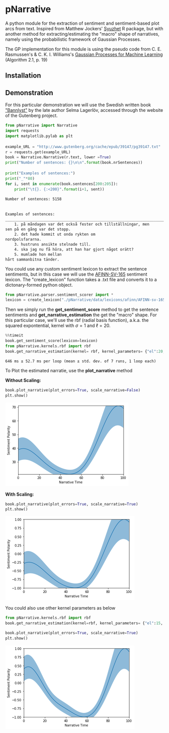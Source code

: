 
# pNarrative
A python module for the extraction of sentiment and sentiment-based plot arcs from text. Inspired from Matthew Jockers' [Syuzhet](https://github.com/mjockers/syuzhet) R package, but with another method for extracting/estimating the "macro" shape of narratives, namely using the probabilistic framework of Gaussian Processes.  


The GP implementation for this module is using the pseudo code from C. E. Rasmussen's & C. K. I. Williams's [Gaussian Processes for Machine Learning](http://www.gaussianprocess.org/gpml/chapters/RW.pdf) (Algorithm 2.1, p. 19)


## Installation




## Demonstration

For this particular demonstration we will use the Swedish written book ["Bannlyst"](http://www.gutenberg.org/cache/epub/39147/pg39147.txt) by the late author Selma Lagerlöv, accessed through the website of the Gutenberg project.


```python
from pNarrative import Narrative
import requests
import matplotlib.pylab as plt

example_URL = "http://www.gutenberg.org/cache/epub/39147/pg39147.txt"
r = requests.get(example_URL)
book = Narrative.Narrative(r.text, lower =True)
print("Number of sentences: {}\n\n".format(book.nrSentences))

print("Examples of sentences:")
print("_"*80)
for i, sent in enumerate(book.sentences[200:205]):
    print("\t{}. {:<200}".format(i+1, sent))
```

    Number of sentences: 5158
    
    
    Examples of sentences:
    ________________________________________________________________________________
    	1. på måndagen var det också fester och tillställningar, men
    sen på en gång var det stopp.                                                                                                                
    	2. det hade kommit ut onda rykten om
    nordpolsfararna.                                                                                                                                                     
    	3. hustruns ansikte stelnade till.                                                                                                                                                                         
    	4. ska jag nu få höra, att han har gjort något orätt?                                                                                                                                                      
    	5. mumlade hon mellan
    hårt sammanbitna tänder.                                                                                                                                                            


You could use any custom sentiment lexicon to extract the sentence sentiments, but in this case we will use the [AFINN-SV-165](https://github.com/fnielsen/afinn/blob/master/afinn/data/AFINN-sv-165.txt) sentiment lexicon. The "create_lexicon" function takes a .txt file and converts it to a dictonary-formed python object.


```python
from pNarrative.parser.sentiment_scorer import *
lexicon = create_lexicon("./pNarrative/data/lexicons/afinn/AFINN-sv-165.txt", delim="\t")
```

Then we simply run the __get\_sentiment\_score__ method to get the sentence sentiments and __get\_narrative\_estimation__ the get the "macro" shape. For this particular case, we'll use the rbf (radial basis function), a.k.a. the squared expontential, kernel with $\sigma = 1$ and $\ell = 20$. 


```python
%%timeit
book.get_sentiment_score(lexicon=lexicon)
from pNarrative.kernels.rbf import rbf
book.get_narrative_estimation(kernel= rbf, kernel_parameters= {"el":20, "sigma":1})
```

    646 ms ± 52.7 ms per loop (mean ± std. dev. of 7 runs, 1 loop each)


To Plot the estimated narratie, use the __plot\_narrative__ method

__Without Scaling:__


```python
book.plot_narrative(plot_errors=True, scale_narrative=False)
plt.show()
```


![png](./figures/output_7_0.png)



__With Scaling:__


```python
book.plot_narrative(plot_errors=True, scale_narrative=True)
plt.show()
```


![png](./figures/output_9_0.png)


You could also use other kernel parameters as below


```python
from pNarrative.kernels.rbf import rbf
book.get_narrative_estimation(kernel=rbf, kernel_parameters= {"el":15, "sigma":1})
```


```python
book.plot_narrative(plot_errors=True, scale_narrative=True)
plt.show()
```


![png](./figures/output_12_0.png)

